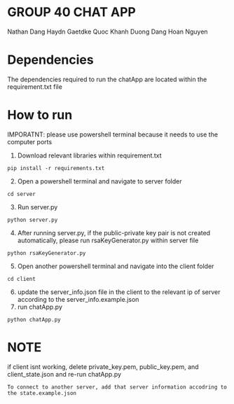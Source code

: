 # GROUP 40 CHAT APP
Nathan Dang
Haydn Gaetdke
Quoc Khanh Duong
Dang Hoan Nguyen

# Dependencies

The dependencies required to run the chatApp are located within the requirement.txt file

# How to run
IMPORATNT: please use powershell terminal because it needs to use the computer ports
1. Download relevant libraries within requirement.txt 
```
pip install -r requirements.txt
```
2. Open a powershell terminal and navigate to server folder
``` 
cd server
```
3. Run server.py 
```
python server.py
```
4. After running server.py, if the public-private key pair is not created automatically, please run rsaKeyGenerator.py within server file
``` 	
python rsaKeyGenerator.py
```	
5. Open another powershell terminal and navigate into the client folder
```
cd client
```
6. update the server_info.json file in the client to the relevant ip of server according to the server_info.example.json
8. run chatApp.py 
```
python chatApp.py
```

# NOTE
if client isnt working, delete private_key.pem, public_key.pem, and client_state.json and re-run chatApp.py
```
To connect to another server, add that server information accodring to the state.example.json
```

